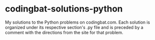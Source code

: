 # codingbat-solutions-python
My solutions to the Python problems on codingbat.com. Each solution is organized under its respective section's .py file and is preceded by a comment with the directions from the site for that problem.